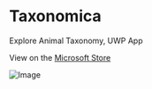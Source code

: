 # Taxonomica
Explore Animal Taxonomy, UWP App

View on the [Microsoft Store](https://www.microsoft.com/en-us/p/taxonomica/9n4smtcxrm5w?activetab=pivot:overviewtab)

![Image](https://raw.githubusercontent.com/roveldman/Taxonomica/master/Screenshots/screen1.jpg)
